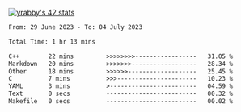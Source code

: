 
[![yrabby's 42 stats](https://badge42.vercel.app/api/v2/cljfd5ku6003508mg283uc00s/stats?cursusId=21&coalitionId=64)](https://github.com/JaeSeoKim/badge42)

<!--START_SECTION:waka-->

```txt
From: 29 June 2023 - To: 04 July 2023

Total Time: 1 hr 13 mins

C++        22 mins         >>>>>>>>-----------------   31.05 %
Markdown   20 mins         >>>>>>>------------------   28.34 %
Other      18 mins         >>>>>>-------------------   25.45 %
C          7 mins          >>>----------------------   10.23 %
YAML       3 mins          >------------------------   04.59 %
Text       0 secs          -------------------------   00.32 %
Makefile   0 secs          -------------------------   00.02 %
```

<!--END_SECTION:waka-->